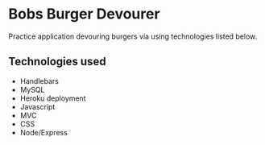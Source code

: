 # Bobs Burger Devourer

Practice application devouring burgers via using technologies listed below.

## Technologies used
- Handlebars
- MySQL
- Heroku deployment
- Javascript
- MVC
- CSS
- Node/Express